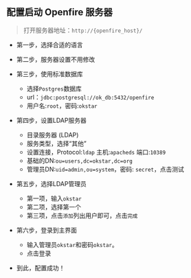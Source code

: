 

## 配置启动 Openfire 服务器
> 打开服务器地址：`http://{openfire_host}/`
- 第一步，选择合适的语言
- 第二步，服务器设置不用修改
- 第三步，使用标准数据库
  - 选择`Postgres`数据库
  - url：`jdbc:postgresql://ok_db:5432/openfire`
  - 用户名:`root`，密码:`okstar`
- 第四步，设置LDAP服务器
  - 目录服务器 (LDAP)
  - 服务类型，选择“其他”
  - 设置连接，Protocol:`ldap`	主机:`apacheds`	端口:`10389`
  - 基础的DN:`ou=users,dc=okstar,dc=org`
  - 管理员DN:`uid=admin,ou=system`，密码: `secret`，点击测试
- 第五步，选择LDAP管理员
  - 第一项，输入`okstar`
  - 第二项，选择第一个
  - 第三项，点击`添加`列出用户即可，点击`完成`
- 第六步，登录到主界面
  - 输入管理员`okstar`和密码`okstar`。
  - 点击登录

- 到此，配置成功！